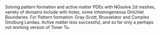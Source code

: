 Solving pattern formation and active matter PDEs with NGsolve
2d meshes, variety of domains include with holes, some inhomogeneous Dirichlet Boundaries. 
For Pattern formation: Gray-Scott, Brusselator and Complex Ginzburg Landau.
Active matter less successful, and so far only a perhaps not working version of Toner Tu.
